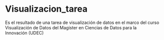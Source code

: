 # Visualizacion_tarea
Es el resultado de una tarea de visualización de datos en el marco del curso Visualización de Datos del Magister en Ciencias de Datos para la Innovación (UDEC)
